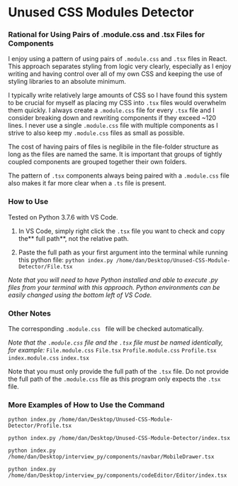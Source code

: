 # Unused CSS Modules Detector

### Rational for Using Pairs of .module.css and .tsx Files for Components

I enjoy using a pattern of using pairs of `.module.css` and `.tsx` files in React. This approach separates styling from logic very clearly, especially as I enjoy writing and having control over all of my own CSS and keeping the use of styling libraries to an absolute minimum. 

I typically write relatively large amounts of CSS so I have found this system to be crucial for myself as placing my CSS into `.tsx` files would overwhelm them quickly. I always create a `.module.css` file for every `.tsx` file and I consider breaking down and rewriting components if they exceed ~120 lines. I never use a single `.module.css` file with multiple components as I strive to also keep my `.module.css` files as small as possible.

The cost of having pairs of files is neglibile in the file-folder structure as long as the files are named the same. It is important that groups of tightly coupled components are grouped together their own folders.

The pattern of `.tsx` components always being paired with a `.module.css` file also makes it far more clear when a `.ts` file is present.


### How to Use

Tested on Python 3.7.6 with VS Code.

1. In VS Code, simply right click the `.tsx` file you want to check and copy the** full path**, not the relative path.

2. Paste the full path as your first argument into the terminal while running this python file: 
`python index.py /home/dan/Desktop/Unused-CSS-Module-Detector/File.tsx`

*Note that you will need to have Python installed and able to execute .py files from your terminal with this approach. Python environments can be easily changed using the bottom left of VS Code.*

### Other Notes

The corresponding `.module.css ` file will be checked automatically.

*Note that the `.module.css` file and the `.tsx` file must be named identically, for example:*
`File.module.css` `File.tsx`
`Profile.module.css` `Profile.tsx`
`index.module.css` `index.tsx`

Note that you must only provide the full path of the `.tsx` file. 
Do not provide the full path of the `.module.css` file as this program only expects the `.tsx` file.

### More Examples of How to Use the Command
`python index.py /home/dan/Desktop/Unused-CSS-Module-Detector/Profile.tsx`

`python index.py /home/dan/Desktop/Unused-CSS-Module-Detector/index.tsx`

`python index.py /home/dan/Desktop/interview_py/components/navbar/MobileDrawer.tsx`

`python index.py /home/dan/Desktop/interview_py/components/codeEditor/Editor/index.tsx`